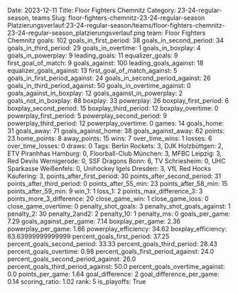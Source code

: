 Date: 2023-12-11
Title: Floor Fighters Chemnitz
Category: 23-24-regular-season, teams
Slug: floor-fighters-chemnitz-23-24-regular-season
Platzierungsverlauf:23-24-regular-season/teams/floor-fighters-chemnitz-23-24-regular-season_platzierungsverlauf.png
team: Floor Fighters Chemnitz
goals: 102
goals_in_first_period: 38
goals_in_second_period: 34
goals_in_third_period: 29
goals_in_overtime: 1
goals_in_boxplay: 4
goals_in_powerplay: 9
leading_goals: 11
equalizer_goals: 9
first_goal_of_match: 9
goals_against: 100
leading_goals_against: 18
equalizer_goals_against: 13
first_goal_of_match_against: 5
goals_in_first_period_against: 24
goals_in_second_period_against: 26
goals_in_third_period_against: 50
goals_in_overtime_against: 0
goals_against_in_boxplay: 12
goals_against_in_powerplay: 2
goals_not_in_boxplay: 88
boxplay: 33
powerplay: 26
boxplay_first_period: 6
boxplay_second_period: 15
boxplay_third_period: 12
boxplay_overtime: 0
powerplay_first_period: 5
powerplay_second_period: 9
powerplay_third_period: 12
powerplay_overtime: 0
games: 14
goals_home: 31
goals_away: 71
goals_against_home: 38
goals_against_away: 62
points: 23
home_points: 8
away_points: 15
wins: 7
over_time_wins: 1
losses: 6
over_time_losses: 0
draws: 0
Tags:  Berlin Rockets: 3,  DJK Holzbüttgen: 2,  ETV Piranhhas Hamburg: 0,  Floorball-Club München: 3,  MFBC Leipzig: 3,  Red Devils Wernigerode: 0,  SSF Dragons Bonn: 6,  TV Schriesheim: 0,  UHC Sparkasse Weißenfels: 0,  Unihockey Igels Dresden: 3,  VfL Red Hocks Kaufering: 3,
points_after_first_period: 30
points_after_second_period: 31
points_after_third_period: 0
points_after_55_min: 23
points_after_58_min: 15
points_after_59_min: 9
win_1: 1
loss_1: 2
points_max_difference_3: 3
points_more_3_difference: 20
close_game_win: 1
close_game_loss: 0
close_game_overtime: 0
penalty_shot_goals: 3
penalty_shot_goals_against: 1
penalty_2: 30
penalty_2and2: 2
penalty_10: 1
penalty_ms: 0
goals_per_game: 7.29
goals_against_per_game: 7.14
boxplay_per_game: 2.36
powerplay_per_game: 1.86
powerplay_efficiency: 34.62
boxplay_efficiency: 63.63999999999999
percent_goals_first_period: 37.25
percent_goals_second_period: 33.33
percent_goals_third_period: 28.43
percent_goals_overtime: 0.98
percent_goals_first_period_against: 24.0
percent_goals_second_period_against: 26.0
percent_goals_third_period_against: 50.0
percent_goals_overtime_against: 0.0
points_per_game: 1.64
goal_difference: 2
goal_difference_per_game: 0.14
scoring_ratio: 1.02
rank: 5
is_playoffs: True
